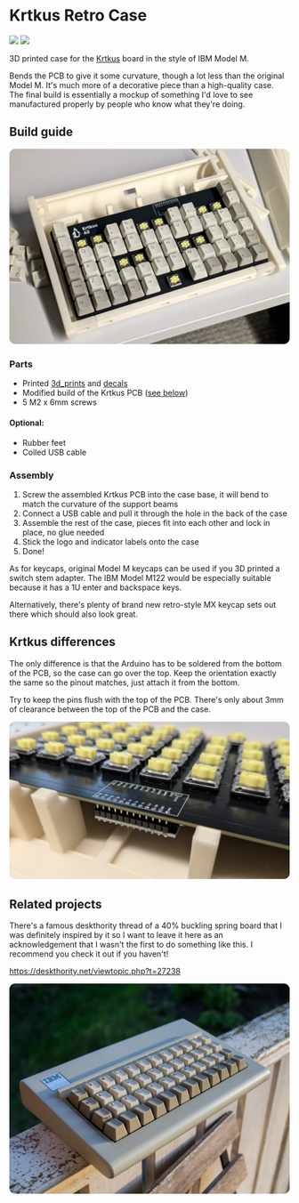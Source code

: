 # Krtkus Retro Case

[![](https://img.shields.io/badge/Printables-Krtkus%20Retro%20Case-orange?logo=printables)](https://www.printables.com/model)
[![](https://img.shields.io/badge/GitHub-Krtkus-blue?logo=github)](https://github.com/swift502/Krtkus)

3D printed case for the [Krtkus](https://github.com/swift502/Krtkus) board in the style of IBM Model M.

Bends the PCB to give it some curvature, though a lot less than the original Model M. It's much more of a decorative piece than a high-quality case. The final build is essentially a mockup of something I'd love to see manufactured properly by people who know what they're doing.

## Build guide

![](images/build.webp)

### Parts

- Printed [3d_prints](3d_print/) and [decals](decals/)
- Modified build of the Krtkus PCB ([see below](#krtkus-differences))
- 5 M2 x 6mm screws

#### Optional:

- Rubber feet
- Coiled USB cable

### Assembly

1. Screw the assembled Krtkus PCB into the case base, it will bend to match the curvature of the support beams
2. Connect a USB cable and pull it through the hole in the back of the case
3. Assemble the rest of the case, pieces fit into each other and lock in place, no glue needed
4. Stick the logo and indicator labels onto the case
5. Done!

As for keycaps, original Model M keycaps can be used if you 3D printed a switch stem adapter. The IBM Model M122 would be especially suitable because it has a 1U enter and backspace keys.

Alternatively, there's plenty of brand new retro-style MX keycap sets out there which should also look great.

## Krtkus differences

The only difference is that the Arduino has to be soldered from the bottom of the PCB, so the case can go over the top. Keep the orientation exactly the same so the pinout matches, just attach it from the bottom.

Try to keep the pins flush with the top of the PCB. There's only about 3mm of clearance between the top of the PCB and the case.

![](images/build_mod.webp)


## Related projects

There's a famous deskthority thread of a 40% buckling spring board that I was definitely inspired by it so I want to leave it here as an acknowledgement that I wasn't the first to do something like this. I recommend you check it out if you haven't!

https://deskthority.net/viewtopic.php?t=27238

![](images/buckling_40.webp)
